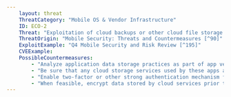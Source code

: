 ```yaml
---
    layout: threat
    ThreatCategory: "Mobile OS & Vendor Infrastructure"
    ID: ECO-2
    Threat: "Exploitation of cloud backups or other cloud file storage performed by individual mobile applications"
    ThreatOrigin: "Mobile Security: Threats and Countermeasures [^90]"
    ExploitExample: "Q4 Mobile Security and Risk Review [^195]"
    CVEExample:
    PossibleCountermeasures:
        - "Analyze application data storage practices as part of app vetting before allowing an app to be used for processing enterprise data."
        - "Be sure that any cloud storage services used by these apps are authorized by the enterprise for use."
        - "Enable two-factor or other strong authentication mechanism for the cloud provider."
        - "When feasible, encrypt data stored by cloud services prior to transmission to the service provider to protect the confidentiality of stored data."
---
```


